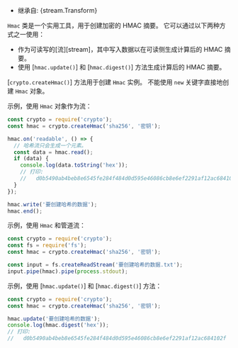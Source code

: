<!-- YAML
added: v0.1.94
-->

* 继承自: {stream.Transform}

`Hmac` 类是一个实用工具，用于创建加密的 HMAC 摘要。
它可以通过以下两种方式之一使用：


- 作为可读写的[流][stream]，其中写入数据以在可读侧生成计算后的 HMAC 摘要。
- 使用 [`hmac.update()`] 和 [`hmac.digest()`] 方法生成计算后的 HMAC 摘要。

[`crypto.createHmac()`] 方法用于创建 `Hmac` 实例。
不能使用 `new` 关键字直接地创建 `Hmac` 对象。

示例，使用 `Hmac` 对象作为流：

```js
const crypto = require('crypto');
const hmac = crypto.createHmac('sha256', '密钥');

hmac.on('readable', () => {
  // 哈希流只会生成一个元素。
  const data = hmac.read();
  if (data) {
    console.log(data.toString('hex'));
    // 打印:
    //   d0b5490ab4beb8e6545fe284f484d0d595e46086cb8e6ef2291af12ac684102f
  }
});

hmac.write('要创建哈希的数据');
hmac.end();
```

示例，使用 `Hmac` 和管道流：

```js
const crypto = require('crypto');
const fs = require('fs');
const hmac = crypto.createHmac('sha256', '密钥');

const input = fs.createReadStream('要创建哈希的数据.txt');
input.pipe(hmac).pipe(process.stdout);
```

示例，使用 [`hmac.update()`] 和 [`hmac.digest()`] 方法：

```js
const crypto = require('crypto');
const hmac = crypto.createHmac('sha256', '密钥');

hmac.update('要创建哈希的数据');
console.log(hmac.digest('hex'));
// 打印:
//   d0b5490ab4beb8e6545fe284f484d0d595e46086cb8e6ef2291af12ac684102f
```

